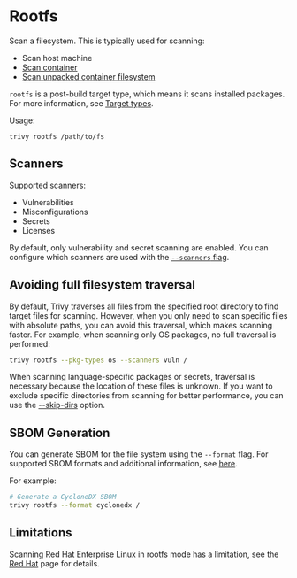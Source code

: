 # Rootfs

Scan a filesystem. This is typically used for scanning:

- Scan host machine
- [Scan container](../advanced/container/embed-in-dockerfile.md)
- [Scan unpacked container filesystem](../advanced/container/unpacked-filesystem.md)

`rootfs` is a post-build target type, which means it scans installed packages. For more information, see [Target types](../coverage/language/index.md#target-types).

Usage:

```shell
trivy rootfs /path/to/fs
```

## Scanners

Supported scanners:

- Vulnerabilities
- Misconfigurations
- Secrets
- Licenses

By default, only vulnerability and secret scanning are enabled. You can configure which scanners are used with the [`--scanners` flag](../configuration/others.md#enabledisable-scanners).

## Avoiding full filesystem traversal

By default, Trivy traverses all files from the specified root directory to find target files for scanning.
However, when you only need to scan specific files with absolute paths, you can avoid this traversal, which makes scanning faster.
For example, when scanning only OS packages, no full traversal is performed:

```bash
trivy rootfs --pkg-types os --scanners vuln /
```

When scanning language-specific packages or secrets, traversal is necessary because the location of these files is unknown.
If you want to exclude specific directories from scanning for better performance, you can use the [--skip-dirs](../configuration/skipping.md) option.

## SBOM Generation

You can generate SBOM for the file system using the `--format` flag. For supported SBOM formats and additional information, see [here](../supply-chain/sbom.md).

For example:

```bash
# Generate a CycloneDX SBOM
trivy rootfs --format cyclonedx /
```

## Limitations

Scanning Red Hat Enterprise Linux in rootfs mode has a limitation, see the [Red Hat](../coverage/os/rhel.md#content-manifests) page for details.
